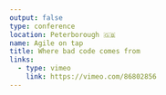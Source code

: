 ```yaml
---
output: false
type: conference
location: Peterborough 🇬🇧
name: Agile on tap
title: Where bad code comes from
links:
  - type: vimeo
    link: https://vimeo.com/86802856
---
```


